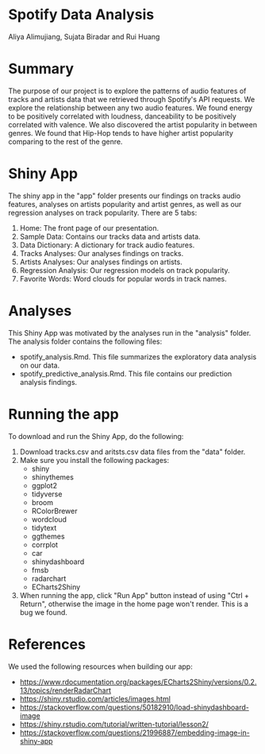 # Spotify Data Analysis

Aliya Alimujiang, Sujata Biradar and Rui Huang

# Summary

The purpose of our project is to explore the patterns of audio features of tracks 
and artists data that we retrieved through Spotify's API requests. We explore the 
relationship between any two audio features. We found energy to be positively
correlated with loudness, danceability to be positively correlated with valence. We
also discovered the artist popularity in between genres. We found that Hip-Hop tends
to have higher artist popularity comparing to the rest of the genre.

# Shiny App

The shiny app in the "app" folder presents our findings on tracks audio features, analyses on
artists popularity and artist genres, as well as our regression analyses on track popularity. 
There are 5 tabs:

1. Home: The front page of our presentation.
2. Sample Data: Contains our tracks data and artists data.
3. Data Dictionary: A dictionary for track audio features.
4. Tracks Analyses: Our analyses findings on tracks.
5. Artists Analyses: Our analyses findings on artists.
6. Regression Analysis: Our regression models on track popularity.
7. Favorite Words: Word clouds for popular words in track names.

# Analyses

This Shiny App was motivated by the analyses run in the "analysis" folder.
The analysis folder contains the following files:

- spotify_analysis.Rmd. This file summarizes the exploratory data analysis on our data.
- spotify_predictive_analysis.Rmd. This file contains our prediction analysis findings.

# Running the app
To download and run the Shiny App, do the following:

1. Download tracks.csv and aritsts.csv data files from the "data" folder.
2. Make sure you install the following packages:
	- shiny
	- shinythemes
	- ggplot2
	- tidyverse
	- broom
	- RColorBrewer
	- wordcloud
	- tidytext
	- ggthemes
	- corrplot
	- car
	- shinydashboard
	- fmsb
	- radarchart
	- ECharts2Shiny
3. When running the app, click "Run App" button instead of using "Ctrl + Return", otherwise
the image in the home page won't render. This is a bug we found.

# References

We used the following resources when building our app:

- https://www.rdocumentation.org/packages/ECharts2Shiny/versions/0.2.13/topics/renderRadarChart
- https://shiny.rstudio.com/articles/images.html
- https://stackoverflow.com/questions/50182910/load-shinydashboard-image
- https://shiny.rstudio.com/tutorial/written-tutorial/lesson2/
- https://stackoverflow.com/questions/21996887/embedding-image-in-shiny-app
